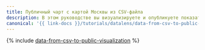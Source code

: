 ```yaml
---
title: Публичный чарт с картой Москвы из CSV-файла
description: В этом руководстве вы визуализируете и опубликуете показатели населения на карте районов Москвы.
canonical: '{{ link-docs }}/tutorials/datalens/data-from-csv-to-public-visualization'
---
```


{% include [data-from-csv-to-public-visualization](../../_tutorials/datalens/data-from-csv-to-public-visualization.md) %}
